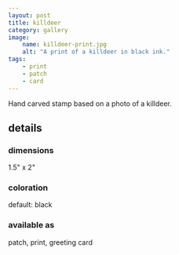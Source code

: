```yaml
---
layout: post
title: killdeer
category: gallery
image: 
    name: killdeer-print.jpg
    alt: "A print of a killdeer in black ink."
tags:
    - print
    - patch
    - card
---
```


Hand carved stamp based on a photo of a killdeer.

## details

### dimensions

1.5" x 2"

### coloration

default: black

### available as

patch, print, greeting card
